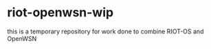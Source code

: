 riot-openwsn-wip
================

this is a temporary repository for work done to combine RIOT-OS and OpenWSN
